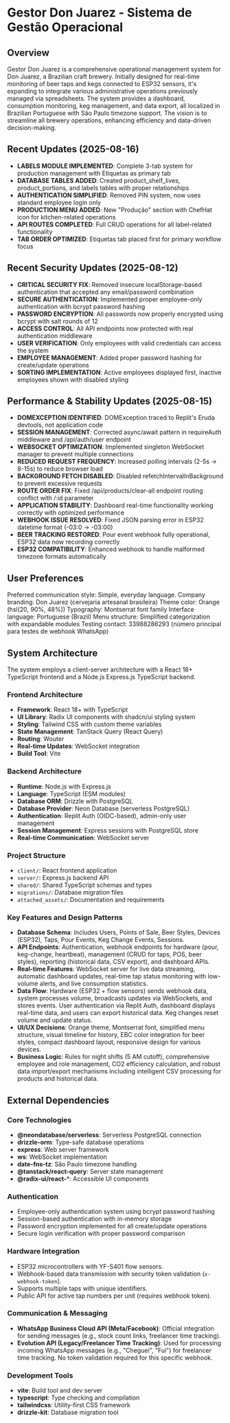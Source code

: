 # Gestor Don Juarez - Sistema de Gestão Operacional

## Overview
Gestor Don Juarez is a comprehensive operational management system for Don Juarez, a Brazilian craft brewery. Initially designed for real-time monitoring of beer taps and kegs connected to ESP32 sensors, it's expanding to integrate various administrative operations previously managed via spreadsheets. The system provides a dashboard, consumption monitoring, keg management, and data export, all localized in Brazilian Portuguese with São Paulo timezone support. The vision is to streamline all brewery operations, enhancing efficiency and data-driven decision-making.

## Recent Updates (2025-08-16)
- **LABELS MODULE IMPLEMENTED**: Complete 3-tab system for production management with Etiquetas as primary tab
- **DATABASE TABLES ADDED**: Created product_shelf_lives, product_portions, and labels tables with proper relationships
- **AUTHENTICATION SIMPLIFIED**: Removed PIN system, now uses standard employee login only
- **PRODUCTION MENU ADDED**: New "Produção" section with ChefHat icon for kitchen-related operations
- **API ROUTES COMPLETED**: Full CRUD operations for all label-related functionality
- **TAB ORDER OPTIMIZED**: Etiquetas tab placed first for primary workflow focus

## Recent Security Updates (2025-08-12)
- **CRITICAL SECURITY FIX**: Removed insecure localStorage-based authentication that accepted any email/password combination
- **SECURE AUTHENTICATION**: Implemented proper employee-only authentication with bcrypt password hashing
- **PASSWORD ENCRYPTION**: All passwords now properly encrypted using bcrypt with salt rounds of 12
- **ACCESS CONTROL**: All API endpoints now protected with real authentication middleware
- **USER VERIFICATION**: Only employees with valid credentials can access the system
- **EMPLOYEE MANAGEMENT**: Added proper password hashing for create/update operations
- **SORTING IMPLEMENTATION**: Active employees displayed first, inactive employees shown with disabled styling

## Performance & Stability Updates (2025-08-15)
- **DOMEXCEPTION IDENTIFIED**: DOMException traced to Replit's Eruda devtools, not application code
- **SESSION MANAGEMENT**: Corrected async/await pattern in requireAuth middleware and /api/auth/user endpoint
- **WEBSOCKET OPTIMIZATION**: Implemented singleton WebSocket manager to prevent multiple connections
- **REDUCED REQUEST FREQUENCY**: Increased polling intervals (2-5s → 8-15s) to reduce browser load
- **BACKGROUND FETCH DISABLED**: Disabled refetchIntervalInBackground to prevent excessive requests
- **ROUTE ORDER FIX**: Fixed /api/products/clear-all endpoint routing conflict with /:id parameter
- **APPLICATION STABILITY**: Dashboard real-time functionality working correctly with optimized performance
- **WEBHOOK ISSUE RESOLVED**: Fixed JSON parsing error in ESP32 datetime format (-03:0 → -03:00)
- **BEER TRACKING RESTORED**: Pour event webhook fully operational, ESP32 data now recording correctly
- **ESP32 COMPATIBILITY**: Enhanced webhook to handle malformed timezone formats automatically

## User Preferences
Preferred communication style: Simple, everyday language.
Company branding: Don Juarez (cervejaria artesanal brasileira)
Theme color: Orange (hsl(20, 90%, 48%))
Typography: Montserrat font family
Interface language: Portuguese (Brazil)
Menu structure: Simplified categorization with expandable modules
Testing contact: 33988286293 (número principal para testes de webhook WhatsApp)

## System Architecture
The system employs a client-server architecture with a React 18+ TypeScript frontend and a Node.js Express.js TypeScript backend.

### Frontend Architecture
- **Framework**: React 18+ with TypeScript
- **UI Library**: Radix UI components with shadcn/ui styling system
- **Styling**: Tailwind CSS with custom theme variables
- **State Management**: TanStack Query (React Query)
- **Routing**: Wouter
- **Real-time Updates**: WebSocket integration
- **Build Tool**: Vite

### Backend Architecture
- **Runtime**: Node.js with Express.js
- **Language**: TypeScript (ESM modules)
- **Database ORM**: Drizzle with PostgreSQL
- **Database Provider**: Neon Database (serverless PostgreSQL)
- **Authentication**: Replit Auth (OIDC-based), admin-only user management
- **Session Management**: Express sessions with PostgreSQL store
- **Real-time Communication**: WebSocket server

### Project Structure
- `client/`: React frontend application
- `server/`: Express.js backend API
- `shared/`: Shared TypeScript schemas and types
- `migrations/`: Database migration files
- `attached_assets/`: Documentation and requirements

### Key Features and Design Patterns
- **Database Schema**: Includes Users, Points of Sale, Beer Styles, Devices (ESP32), Taps, Pour Events, Keg Change Events, Sessions.
- **API Endpoints**: Authentication, webhook endpoints for hardware (pour, keg-change, heartbeat), management (CRUD for taps, POS, beer styles), reporting (historical data, CSV export), and dashboard APIs.
- **Real-time Features**: WebSocket server for live data streaming, automatic dashboard updates, real-time tap status monitoring with low-volume alerts, and live consumption statistics.
- **Data Flow**: Hardware (ESP32 + flow sensors) sends webhook data, system processes volume, broadcasts updates via WebSockets, and stores events. User authentication via Replit Auth, dashboard displays real-time data, and users can export historical data. Keg changes reset volume and update status.
- **UI/UX Decisions**: Orange theme, Montserrat font, simplified menu structure, visual timeline for history, EBC color integration for beer styles, compact dashboard layout, responsive design for various devices.
- **Business Logic**: Rules for night shifts (5 AM cutoff), comprehensive employee and role management, CO2 efficiency calculation, and robust data import/export mechanisms including intelligent CSV processing for products and historical data.

## External Dependencies

### Core Technologies
- **@neondatabase/serverless**: Serverless PostgreSQL connection
- **drizzle-orm**: Type-safe database operations
- **express**: Web server framework
- **ws**: WebSocket implementation
- **date-fns-tz**: São Paulo timezone handling
- **@tanstack/react-query**: Server state management
- **@radix-ui/react-***: Accessible UI components

### Authentication
- Employee-only authentication system using bcrypt password hashing
- Session-based authentication with in-memory storage
- Password encryption implemented for all create/update operations
- Secure login verification with proper password comparison

### Hardware Integration
- ESP32 microcontrollers with YF-S401 flow sensors.
- Webhook-based data transmission with security token validation (`x-webhook-token`).
- Supports multiple taps with unique identifiers.
- Public API for active tap numbers per unit (requires webhook token).

### Communication & Messaging
- **WhatsApp Business Cloud API (Meta/Facebook)**: Official integration for sending messages (e.g., stock count links, freelancer time tracking).
- **Evolution API (Legacy/Freelancer Time Tracking)**: Used for processing incoming WhatsApp messages (e.g., "Cheguei", "Fui") for freelancer time tracking. No token validation required for this specific webhook.

### Development Tools
- **vite**: Build tool and dev server
- **typescript**: Type checking and compilation
- **tailwindcss**: Utility-first CSS framework
- **drizzle-kit**: Database migration tool